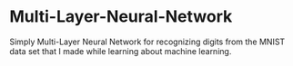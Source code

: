 # Multi-Layer-Neural-Network
Simply Multi-Layer Neural Network for recognizing digits from the MNIST data set that I made while learning about machine learning.
